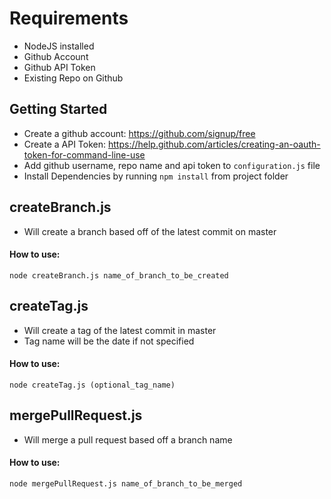 # Requirements
* NodeJS installed
* Github Account
* Github API Token
* Existing Repo on Github

## Getting Started
* Create a github account: https://github.com/signup/free
* Create a API Token: https://help.github.com/articles/creating-an-oauth-token-for-command-line-use
* Add github username, repo name and api token to `configuration.js` file
* Install Dependencies by running `npm install` from project folder

## createBranch.js 
* Will create a branch based off of the latest commit on master

#### How to use:
`node createBranch.js name_of_branch_to_be_created`

## createTag.js
* Will create a tag of the latest commit in master
* Tag name will be the date if not specified

#### How to use:
`node createTag.js (optional_tag_name)`

## mergePullRequest.js
* Will merge a pull request based off a branch name

#### How to use: 
`node mergePullRequest.js name_of_branch_to_be_merged`
